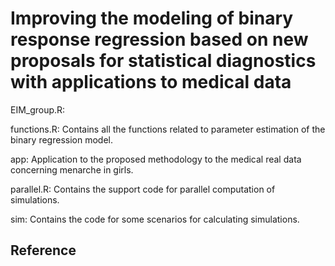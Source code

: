 # Improving the modeling of binary response regression based on new proposals for statistical diagnostics with applications to medical data

EIM_group.R: 

functions.R: Contains all the functions related to parameter estimation of the binary regression model.

app: Application to the proposed methodology to the  medical real data concerning menarche in girls. 

parallel.R: Contains the support code for parallel computation of simulations.

sim: Contains the code for some scenarios for calculating simulations.

## Reference

